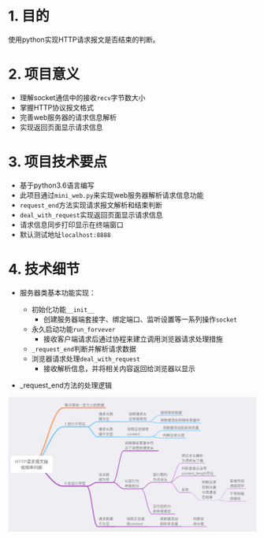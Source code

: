 # 1. 目的

使用python实现HTTP请求报文是否结束的判断。

# 2. 项目意义

- 理解socket通信中的接收`recv`字节数大小
- 掌握HTTP协议报文格式
- 完善web服务器的请求信息解析
- 实现返回页面显示请求信息

# 3. 项目技术要点

- 基于python3.6语言编写
- 此项目通过`mini_web.py`来实现web服务器解析请求信息功能
- `request_end`方法实现请求报文解析和结束判断
- `deal_with_request`实现返回页面显示请求信息
- 请求信息同步打印显示在终端窗口
- 默认测试地址`localhost:8888`

# 4. 技术细节

- 服务器类基本功能实现：
  - 初始化功能`__init__`
    - 创建服务器端套接字、绑定端口、监听设置等一系列操作`socket`
  - 永久启动功能`run_forvever`
    - 接收客户端请求后通过协程来建立调用浏览器请求处理措施
  - `_request_end`判断并解析请求数据
  - 浏览器请求处理`deal_with_request`
    - 接收解析信息，并将相关内容返回给浏览器以显示


- _request_end方法的处理逻辑

![http请求报文接收完毕判断](./http请求报文接收完毕判断.png)

